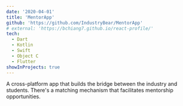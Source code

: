 ```yaml
---
date: '2020-04-01'
title: 'MentorApp'
github: 'https://github.com/IndustryBear/MentorApp'
# external: 'https://bchiang7.github.io/react-profile/'
tech:
  - Dart
  - Kotlin
  - Swift
  - Object C
  - Flutter
showInProjects: true
---
```


A cross-platform app that builds the bridge between the industry and students. There's a matching mechanism that facilitates mentorship opportunities.
